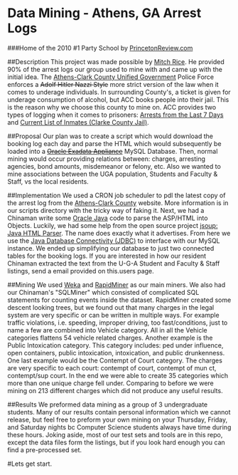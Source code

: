 Data Mining - Athens, GA Arrest Logs
====================

###Home of the 2010 #1 Party School by [PrincetonReview.com](http://www.princetonreview.com/)


##Description
This project was made possible by [Mitch Rice](https://github.com/ricemitc). He provided 90% of the arrest logs our group used to mine with and came up with the initial idea. The [Athens-Clark County Unified Government](http://athensclarkecounty.com/) Police Force enforces a ~~Adolf Hitler Nazzi Style~~ more strict version of the law when it comes to underage individuals. In surrounding County's, a ticket is given for underage consumption of alcohol, but ACC books people into their jail. This is the reason why we choose this county to mine on. ACC provides two types of logging when it comes to prisoners: [Arrests from the Last 7 Days](http://athensclarkecounty.com/1298/Arrests-from-the-Last-7-Days) and [Current List of Inmates (Clarke County Jail)](http://athensclarkecounty.com/1299/Current-List-of-Inmates-Clarke-County-Ja).


##Proposal
Our plan was to create a script which would download the booking log each day and parse the HTML which would subsequently be loaded into a ~~[Oracle Exadata Appliance](http://www.oracle.com/us/products/database/exadata/overview/index.html)~~ MySQL Database. Then, normal mining would occur providing relations between: charges, arresting agencies, bond amounts, misdemeanor or felony, etc. Also we wanted to mine associations between the UGA population, Students and Faculty & Staff, vs the local residents.


##Implementation
We used a CRON job scheduler to pdl the latest copy of the arrest log from the [Athens-Clark County](http://athensclarkecounty.com/1298/Arrests-from-the-Last-7-Days) website. More information is in our scripts directory with the tricky way of faking it. Next, we had a Chinaman write some [Oracle Java](http://www.oracle.com/technetwork/java/index.html) code to parse the ASP/HTML into Objects. Luckily, we had some help from the open source project [jsoup: Java HTML Parser](http://jsoup.org/). The name does exactly what it advertises. From here we use the [Java Database Connectivity (JDBC)](http://www.oracle.com/technetwork/java/javase/jdbc/index.html) to interface with our MySQL instance. We ended up simplifying our database to just two connected tables for the booking logs. If you are interested in how our resident Chinaman extracted the text from the U-G-A Student and Faculty & Staff listings, send a email provided on this.users page.


##Mining
We used [Weka](http://www.cs.waikato.ac.nz/ml/weka/) and [RapidMiner](http://rapidminer.com/) as our main miners. We also had our Chinaman's "SQLMiner" which consisted of complicated SQL statements for counting events inside the dataset. RapidMiner created some descent looking trees, but we found out that many charges in the legal system are very specific or can be written in multiple ways. For example traffic violations, i.e. speeding, improper driving, too fast/conditions, just to name a few are combined into Vehicle category. All in all the Vehicle categories flattens 54 vehicle related charges. Another example is the Public Intoxication category. This category includes: ped under influence, open containers, public intoxication, intoxication, and public drunkenness. One last example would be the Contempt of Court category. The charges are very specific to each court: contempt of court, contempt of mun ct, contempt/sup court.  In the end we were able to create 35 categories which more than one unique charge fell under.  Comparing to before we were mining on 213 different charges which did not produce any useful results.


##Results
We preformed data mining as a group of 3 undergraduate students. Many of our results contain personal information which we cannot release, but feel free to preform your own mining on your Thursday, Friday, and Saturday nights bc Computer Science students always have time during these hours. Joking aside, most of our test sets and tools are in this repo, except the data files form the listings, but if you look hard enough you can find a pre-processed set.


#Lets get start.

